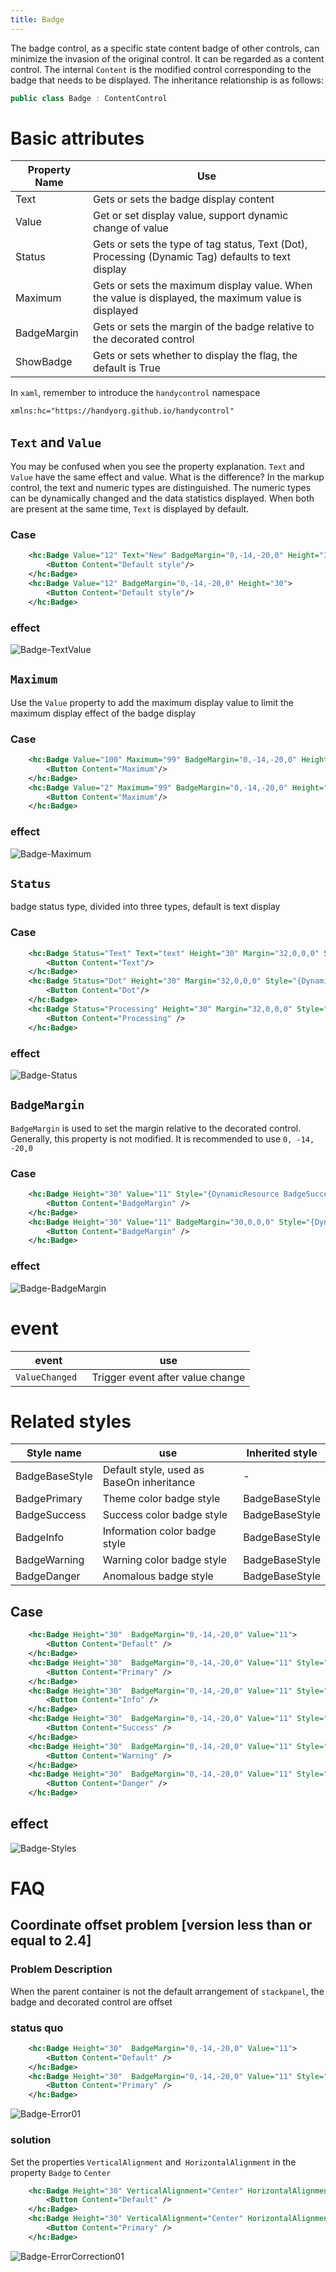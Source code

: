 ```yaml
---
title: Badge
---
```


The badge control, as a specific state content badge of other controls, can minimize the invasion of the original control. It can be regarded as a content control. The internal `Content` is the modified control corresponding to the badge that needs to be displayed. The inheritance relationship is as follows:

```c#
public class Badge : ContentControl
```

# Basic attributes

| Property Name | Use                                                        |
| ----------- | ------------------------------------------------------------ |
| Text        | Gets or sets the badge display content                                       |
| Value       | Get or set display value, support dynamic change of value                         |
| Status      | Gets or sets the type of tag status, Text (Dot), Processing (Dynamic Tag) defaults to text display |
| Maximum     | Gets or sets the maximum display value. When the value is displayed, the maximum value is displayed             |
| BadgeMargin | Gets or sets the margin of the badge relative to the decorated control                       |
| ShowBadge   | Gets or sets whether to display the flag, the default is True                           |

In `xaml`, remember to introduce the `handycontrol` namespace

```xml
xmlns:hc="https://handyorg.github.io/handycontrol"
```

##  `Text` and `Value`

You may be confused when you see the property explanation. `Text` and `Value` have the same effect and value. What is the difference? In the markup control, the text and numeric types are distinguished. The numeric types can be dynamically changed and the data statistics displayed. When both are present at the same time, `Text` is displayed by default.

### Case

```xml
    <hc:Badge Value="12" Text="New" BadgeMargin="0,-14,-20,0" Height="30">
        <Button Content="Default style"/>
    </hc:Badge>
    <hc:Badge Value="12" BadgeMargin="0,-14,-20,0" Height="30">
        <Button Content="Default style"/>
    </hc:Badge>
```

### effect

![Badge-TextValue](https://raw.githubusercontent.com/HandyOrg/HandyOrgResource/master/HandyControl/Doc/extend_controls/Badge-TextValue.png)

## `Maximum` 

Use the `Value` property to add the maximum display value to limit the maximum display effect of the badge display

### Case

```xml
    <hc:Badge Value="100" Maximum="99" BadgeMargin="0,-14,-20,0" Height="30">
        <Button Content="Maximum"/>
    </hc:Badge>
    <hc:Badge Value="2" Maximum="99" BadgeMargin="0,-14,-20,0" Height="30">
        <Button Content="Maximum"/>
    </hc:Badge>
```

### effect

![Badge-Maximum](https://raw.githubusercontent.com/HandyOrg/HandyOrgResource/master/HandyControl/Doc/extend_controls/Badge-Maximum.png)

## `Status` 

badge status type, divided into three types, default is text display

### Case

```xml
    <hc:Badge Status="Text" Text="text" Height="30" Margin="32,0,0,0" Style="{DynamicResource BadgeSuccess}">
        <Button Content="Text"/>
    </hc:Badge>
    <hc:Badge Status="Dot" Height="30" Margin="32,0,0,0" Style="{DynamicResource BadgeSuccess}">
        <Button Content="Dot"/>
    </hc:Badge>
    <hc:Badge Status="Processing" Height="30" Margin="32,0,0,0" Style="{DynamicResource BadgeSuccess}">
        <Button Content="Processing" />
    </hc:Badge>
```

### effect

![Badge-Status](https://raw.githubusercontent.com/HandyOrg/HandyOrgResource/master/HandyControl/Doc/extend_controls/Badge-Status.png)

## `BadgeMargin`

`BadgeMargin` is used to set the margin relative to the decorated control. Generally, this property is not modified. It is recommended to use `0, -14, -20,0`

### Case

```xml
    <hc:Badge Height="30" Value="11" Style="{DynamicResource BadgeSuccess}">
        <Button Content="BadgeMargin" />
    </hc:Badge>
    <hc:Badge Height="30" Value="11" BadgeMargin="30,0,0,0" Style="{DynamicResource BadgeSuccess}">
        <Button Content="BadgeMargin" />
    </hc:Badge>
```

### effect

![Badge-BadgeMargin](https://raw.githubusercontent.com/HandyOrg/HandyOrgResource/master/HandyControl/Doc/extend_controls/Badge-BadgeMargin.png)

# event

| event            | use               |
| --------------- | ------------------ |
| `ValueChanged ` | Trigger event after value change |

# Related styles

| Style name       | use                         | Inherited style       |
| -------------- | ---------------------------- | -------------- |
| BadgeBaseStyle | Default style, used as BaseOn inheritance | -              |
| BadgePrimary   | Theme color badge style               | BadgeBaseStyle |
| BadgeSuccess   | Success color badge style               | BadgeBaseStyle |
| BadgeInfo      | Information color badge style               | BadgeBaseStyle |
| BadgeWarning   | Warning color badge style               | BadgeBaseStyle |
| BadgeDanger    | Anomalous badge style               | BadgeBaseStyle |

## Case

```xml
    <hc:Badge Height="30"  BadgeMargin="0,-14,-20,0" Value="11">
        <Button Content="Default" />
    </hc:Badge>
    <hc:Badge Height="30"  BadgeMargin="0,-14,-20,0" Value="11" Style="{DynamicResource BadgePrimary}">
        <Button Content="Primary" />
    </hc:Badge>
    <hc:Badge Height="30"  BadgeMargin="0,-14,-20,0" Value="11" Style="{DynamicResource BadgeInfo}">
        <Button Content="Info" />
    </hc:Badge>
    <hc:Badge Height="30"  BadgeMargin="0,-14,-20,0" Value="11" Style="{DynamicResource BadgeSuccess}">
        <Button Content="Success" />
    </hc:Badge>
    <hc:Badge Height="30"  BadgeMargin="0,-14,-20,0" Value="11" Style="{DynamicResource BadgeWarning}">
        <Button Content="Warning" />
    </hc:Badge>
    <hc:Badge Height="30"  BadgeMargin="0,-14,-20,0" Value="11" Style="{DynamicResource BadgeDanger}">
        <Button Content="Danger" />
    </hc:Badge>
```

## effect

![Badge-Styles](https://raw.githubusercontent.com/HandyOrg/HandyOrgResource/master/HandyControl/Doc/extend_controls/Badge-Styles.png)

# FAQ

## Coordinate offset problem [version less than or equal to 2.4]

### Problem Description

When the parent container is not the default arrangement of `stackpanel`, the badge and decorated control are offset

### status quo

```xml
    <hc:Badge Height="30"  BadgeMargin="0,-14,-20,0" Value="11">
        <Button Content="Default" />
    </hc:Badge>
    <hc:Badge Height="30"  BadgeMargin="0,-14,-20,0" Value="11" Style="{DynamicResource BadgePrimary}">
        <Button Content="Primary" />
    </hc:Badge>
```

![Badge-Error01](https://raw.githubusercontent.com/HandyOrg/HandyOrgResource/master/HandyControl/Doc/extend_controls/Badge-Error01.png)

### solution

Set the properties `VerticalAlignment` and` HorizontalAlignment` in the property `Badge` to `Center`

```xml
    <hc:Badge Height="30" VerticalAlignment="Center" HorizontalAlignment="Center"  BadgeMargin="0,-14,-20,0" Value="11">
        <Button Content="Default" />
    </hc:Badge>
    <hc:Badge Height="30" VerticalAlignment="Center" HorizontalAlignment="Center"  BadgeMargin="0,-14,-20,0" Value="11" Style="{DynamicResource BadgePrimary}">
        <Button Content="Primary" />
    </hc:Badge>
```

![Badge-ErrorCorrection01](https://raw.githubusercontent.com/HandyOrg/HandyOrgResource/master/HandyControl/Doc/extend_controls/Badge-ErrorCorrection01.png)